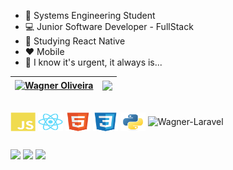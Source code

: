 - 📘 Systems Engineering Student
- 💻 Junior Software Developer - FullStack
- 🌱 Studying React Native
- ❤  Mobile
- 💭 I know it's urgent, it always is...


| <a href="https://github.com/wagnerolliveira"><img align="center" src="https://github-readme-stats.vercel.app/api?username=wagnerolliveira&show_icons=true&theme=dracula&include_all_commits=true&count_private=true&show_icons=true&include_all_commits=true&theme=tokyonight&hide_border=true" alt="Wagner Oliveira" /></a> | <a href="https://github.com/wagnerolliveira"><img align="center" src="https://github-readme-stats.vercel.app/api/top-langs/?username=wagnerolliveira&layout=compact&langs_count=16&theme=tokyonight&hide_border=true" /></a> |
| ------------- | ------------- |

<div style="display: inline_block"><br>
  <img align="center" alt="Wagner-Js" height="30" width="40" src="https://raw.githubusercontent.com/devicons/devicon/master/icons/javascript/javascript-plain.svg">
  <img align="center" alt="Wagner-React" height="30" width="40" src="https://raw.githubusercontent.com/devicons/devicon/master/icons/react/react-original.svg">
  <img align="center" alt="Wagner-HTML" height="30" width="40" src="https://raw.githubusercontent.com/devicons/devicon/master/icons/html5/html5-original.svg">
  <img align="center" alt="Wagner-CSS" height="30" width="40" src="https://raw.githubusercontent.com/devicons/devicon/master/icons/css3/css3-original.svg">
  <img align="center" alt="Wagner-Python" height="30" width="40" src="https://raw.githubusercontent.com/devicons/devicon/master/icons/python/python-original.svg">
  <img align="center" alt="Wagner-Laravel" height="30" width="40" src="https://cdn.jsdelivr.net/gh/devicons/devicon/icons/laravel/laravel-plain-wordmark.svg" />    
</div>

##

 <div>
    <a href="https://www.instagram.com/putz.wagner" target="_blank"><img src="https://img.shields.io/badge/-Instagram-%23E4405F?style=for-the-badge&logo=instagram&logoColor=white" target="_blank"></a>
    <a href = "mailto:wagner1490@gmail.com"><img src="https://img.shields.io/badge/-Gmail-%23333?style=for-the-badge&logo=gmail&logoColor=white" target="_blank"></a>
    <a href="https://www.linkedin.com/in/wagner-o-57657612a" target="_blank"><img src="https://img.shields.io/badge/-LinkedIn-%230077B5?style=for-the-badge&logo=linkedin&logoColor=white" target="_blank"></a> 
    
</div>
